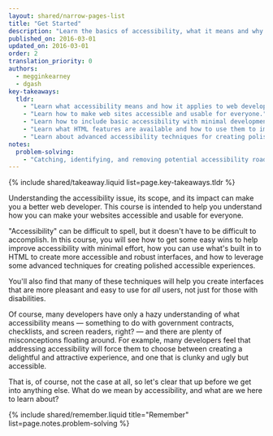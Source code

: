 ```yaml
---
layout: shared/narrow-pages-list
title: "Get Started"
description: "Learn the basics of accessibility, what it means and why it's important."
published_on: 2016-03-01
updated_on: 2016-03-01
order: 2
translation_priority: 0
authors:
  - megginkearney
  - dgash
key-takeaways:
  tldr: 
    - "Learn what accessibility means and how it applies to web development."
    - "Learn how to make web sites accessible and usable for everyone."
    - "Learn how to include basic accessibility with minimal development impace."
    - "Learn what HTML features are available and how to use them to improve accessibility."
    - "Learn about advanced accessibility techniques for creating polished accessibility experiences."
notes:
  problem-solving:
    - "Catching, identifying, and removing potential accessibility roadblocks before they happen can improve your development process and reduce maintenance requirements."
---
```


{% include shared/takeaway.liquid list=page.key-takeaways.tldr %}

Understanding the accessibility issue, its scope, and its impact can make you a better web developer.
This course is intended to help you understand how you can make your websites accessible and usable for everyone.

"Accessibility" can be difficult to spell, but it doesn't have to be difficult to accomplish. In this course, you will see how to get some easy wins to help improve accessibility with minimal effort, how you can use what's built in to HTML to create more accessible and robust interfaces, and how to leverage some advanced techniques for creating polished accessible experiences.

You'll also find that many of these techniques will help you create interfaces that are more pleasant and easy to use for *all* users, not just for those with disabilities.

Of course, many developers have only a hazy understanding of what accessibility means &mdash; something to do with government contracts, checklists, and screen readers, right? &mdash; and there are plenty of misconceptions floating around. For example, many developers feel that addressing accessibility will force them to choose between creating a delightful and attractive experience, and one that is clunky and ugly but accessible.

That is, of course, not the case at all, so let's clear that up before we get into anything else. What do we mean by accessibility, and what are we here to learn about?

{% include shared/remember.liquid title="Remember" list=page.notes.problem-solving %}

